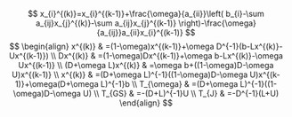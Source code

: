 
$$
x_{i}^{(k)}=x_{i}^{(k-1)}+\frac{\omega}{a_{ii}}\left( b_{i}-\sum a_{ij}x_{j}^{(k)}-\sum a_{ij}x_{j}^{(k-1)} \right)-\frac{\omega}{a_{ij}}a_{ii}x_{i}^{(k-1)}
$$
$$
\begin{align}
x^{(k)} & =(1-\omega)x^{(k-1)}+\omega D^{-1}(b-Lx^{(k)}-Ux^{(k-1)}) \\
Dx^{(k)} & =(1-\omega)Dx^{(k-1)}+\omega b-Lx^{(k)}-\omega Ux^{(k-1)} \\
(D+\omega L)x^{(k)} & =\omega b+((1-\omega)D-\omega U)x^{(k-1)} \\
x^{(k)} & =(D+\omega L)^{-1}((1-\omega)D-\omega U)x^{(k-1)}+\omega(D+\omega L)^{-1}b \\
T_{\omega} & =(D+\omega L)^{-1}((1-\omega)D-\omega U) \\
T_{GS} & =-(D+L)^{-1}U \\
T_{J} & =-D^{-1}(L+U)
\end{align}
$$